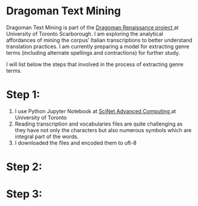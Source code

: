 # Dragoman Text Mining

Dragoman Text Mining is part of the <a href= "https://dragomans.digital.utsc.utoronto.ca/node/804"> Dragoman Renaissance project </a> at University of Toronto Scarborough. I am exploring the analytical affordances of mining the corpus’ Italian transcriptions to better understand translation practices. I am currently preparing a model for extracting genre terms (including alternate spellings and contractions) for further study. 

I will list below the steps that involved in the process of extracting genre terms.

# Step 1:
  1. I use Python Jupyter Notebook at <a href= "https://www.scinethpc.ca/"> SciNet Advanced Computing </a> at University of Toronto
  2. Reading transcription and vocabularies files are quite challenging as they have not only the characters but also numerous symbols which are integral part of the words. 
  2. I downloaded the files and encoded them to uft-8


# Step 2:

# Step 3:

